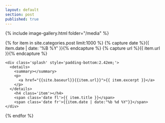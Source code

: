 ```yaml
---
layout: default
section: post
published: true
---
```




{% include image-gallery.html folder="/media" %}


<div class='listing col6 pad4h margin3' style='padding-bottom:6em;'>
  {% for item in site.categories.post limit:1000 %}
    {% capture date %}{{ item.date | date: '%B %Y' }}{% endcapture %}
  	{% capture url %}{{ item.url }}{% endcapture %}
  
    <div class='splash' style='padding-bottom:2.42em;'>
      <details>
        <summary></summary>
        <p>
          <a href="{{site.baseurl}}{{item.url}}">{{ item.excerpt }}</a>
        </p>
      </details>
        <h4 class='item'></h4>
        <span class='date fl'>{{ item.title }}</span>
        <span class='date fr'>{{item.date | date:"%b %d %Y"}}</span>
    </div>
      
  {% endfor %}
</div>





<!--
show list by default
boolean first one open
click on list to open
separate link to post
summary is post name and date
<p> is {{ post.excerpt }}
-->
